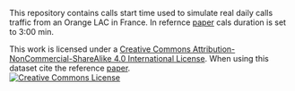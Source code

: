 This repository contains calls start time used to simulate real daily calls traffic from an Orange LAC in France. In refernce <a href="https://hal.archives-ouvertes.fr/hal-02917660">paper</a> cals duration is set to 3:00 min.

This work is licensed under a <a rel="license" href="http://creativecommons.org/licenses/by-nc-sa/4.0/">Creative Commons Attribution-NonCommercial-ShareAlike 4.0 International License</a>. When using this dataset cite the reference <a href="https://hal.archives-ouvertes.fr/hal-02917660">paper</a>. <br />
<a rel="license" href="http://creativecommons.org/licenses/by-nc-sa/4.0/">
 <img alt="Creative Commons License" style="border-width:0" src="https://i.creativecommons.org/l/by-nc-sa/4.0/88x31.png" />
</a>

